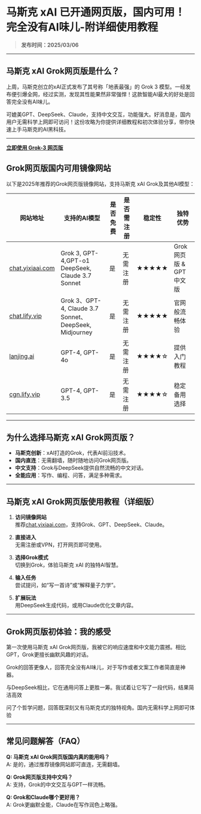 # 马斯克 xAI 已开通网页版，国内可用！完全没有AI味儿-附详细使用教程
>
>**发布时间：2025/03/06**

---

## 马斯克 xAI Grok网页版是什么？

上周，马斯克创立的xAI正式发布了其号称「地表最强」的 Grok 3 模型。一经发布便引爆全网，经过实测，发现其性能果然非常强悍！这款智能AI最大的好处是回答完全没有AI味儿。

可媲美GPT、DeepSeek、Claude，支持中文交互，功能强大。好消息是，国内用户无需科学上网即可访问！这份攻略为你提供详细教程和初次体验分享，带你快速上手马斯克的AI黑科技。

---
**[立即使用 Grok-3 网页版](https://chat.yixiaai.com)**  


## Grok网页版国内可用镜像网站

以下是2025年推荐的Grok网页版镜像网站，支持马斯克 xAI Grok及其他AI模型：

| 网站地址                  | 支持的AI模型          | 是否免费 | 是否需注册 | 稳定性 | 独特优势            |
|---------------------------|-----------------------|----------|------------|--------|---------------------|
| [chat.yixiaai.com](https://chat.yixiaai.com) | Grok 3, GPT-4,GPT-o1 DeepSeek, Claude 3.7 Sonnet | 是       | 无需注册   | ★★★★★  | Grok网页版 & GPT中文版 |
| [chat.lify.vip](https://chat.lify.vip)       | Grok 3、GPT-4, Claude 3.7 Sonnet、DeepSeek, Midjourney   | 是       | 无需注册   | ★★★★★  | 官网般流畅体验     |
| [lanjing.ai](https://lanjing.ai)             | GPT-4, GPT-4o                | 是       | 无需注册   | ★★★★☆  | 提供入门教程       |
| [cgn.lify.vip](https://cgn.lify.vip)         | GPT-4, GPT-3.5              | 是       | 无需注册   | ★★★★☆  | 稳定备用选择       |


---

## 为什么选择马斯克 xAI Grok网页版？

- **马斯克创新**：xAI打造的Grok，代表AI前沿技术。
- **国内直连**：无需翻墙，随时随地访问Grok网页版。
- **中文支持**：Grok与DeepSeek提供自然流畅的中文对话。
- **全能应用**：写作、编程、问答，满足多种需求。

---

## 马斯克 xAI Grok网页版使用教程（详细版）

1. **访问镜像网站**  
   推荐[chat.yixiaai.com](https://chat.yixiaai.com)，支持Grok、GPT、DeepSeek、Claude。

2. **直接进入**  
   无需注册或VPN，打开网页即可使用。

3. **选择Grok模式**  
   切换到Grok，体验马斯克 xAI 的独特AI智慧。

4. **输入任务**  
   尝试提问，如“写一首诗”或“解释量子力学”。

5. **扩展玩法**  
   用DeepSeek生成代码，或用Claude优化文章内容。


---

## Grok网页版初体验：我的感受

第一次使用马斯克 xAI Grok网页版，我被它的响应速度和中文能力震撼。相比GPT，Grok更擅长幽默风趣的对话。

Grok的回答更像人，回答完全没有AI味儿，对于写作或者文案工作者简直是神器。

与DeepSeek相比，它在通用问答上更胜一筹。我试着让它写了一段代码，结果简洁高效

问了个哲学问题，回答既深刻又有马斯克式的独特视角。国内无需科学上网即可体验

---

## 常见问题解答（FAQ）

**Q: 马斯克 xAI Grok网页版国内真的能用吗？**  
A: 是的，通过推荐镜像网站即可直连，无需翻墙。

**Q: Grok网页版支持中文吗？**  
A: 支持，Grok的中文交互与GPT一样流畅。

**Q: Grok和Claude哪个更好用？**  
A: Grok更幽默全能，Claude在写作润色上略强。
